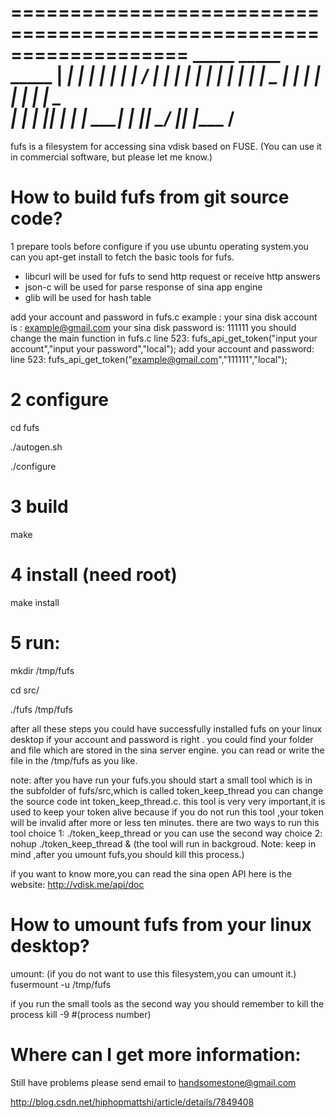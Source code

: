 ===================================================================
          _____            _____     _____ 
	     |  ___| | | | |  |  ___|   / ____|
         | |___  | | | |  | |___   | |__ _
         |  ___| | | | |  |  ___|   \____  \
         | |     | |_| |  | |        ____| |
         |_|      \___/   |_|       |____ / 
===================================================================

fufs is a filesystem for accessing sina vdisk based on FUSE.
(You can use it in commercial software, but please let me know.)

How to build fufs from git source code?
===================================================================
1 prepare tools before configure
  if you use ubuntu operating system.you can you apt-get install
  to fetch the basic tools for fufs.
  - libcurl will be used for fufs to send http request or receive http answers
  - json-c will be used for parse response of sina app engine
  - glib will be used for hash table
  
  add your account and password in fufs.c
  example : your sina disk account is : example@gmail.com
            your sina disk password is: 111111
  you should change the main function in fufs.c
  line 523:	 fufs_api_get_token("input your account","input your password","local");
  add your account and password:
  line 523: fufs_api_get_token("example@gmail.com","111111","local");
  
  
2 configure
===================================================================
  cd fufs

  ./autogen.sh
  
  ./configure
   
3 build
===================================================================
  make

4 install (need root)
===================================================================
  make install  
  
5 run:
===================================================================
  mkdir /tmp/fufs
  
  cd src/
  
  ./fufs /tmp/fufs

 
  after all these steps you could have successfully installed fufs on your linux desktop
  if your account and password is right . you could find your folder and file which are stored in the sina server engine.
  you can read or write the file in the /tmp/fufs as you like.
  
 note:
  after you have run your fufs.you should start a small tool which is in the subfolder of fufs/src,which is called token_keep_thread
  you can change the source code int token_keep_thread.c. this tool is very very important,it is used to keep your token alive
  because if you do not run this tool ,your token will be invalid after more or less ten minutes.
  there are two ways to run this tool
  choice 1: ./token_keep_thread
  or you can use the second way
  choice 2: nohup ./token_keep_thread & (the tool will run in backgroud. Note: keep in mind ,after you umount fufs,you should kill this
   process.)
  
  if you want to know more,you can read the sina open API 
  here is the website:
  http://vdisk.me/api/doc
  
How to umount fufs from your linux desktop?
===================================================================
 umount:
  (if you do not want to use this filesystem,you can umount it.)
  fusermount -u /tmp/fufs

  if you run the small tools as the second way
  you should remember to kill the process
  kill -9 #(process number)
  
  
 Where can I get more information:
=====================================================
 Still have problems please send email to handsomestone@gmail.com
 
 http://blog.csdn.net/hiphopmattshi/article/details/7849408